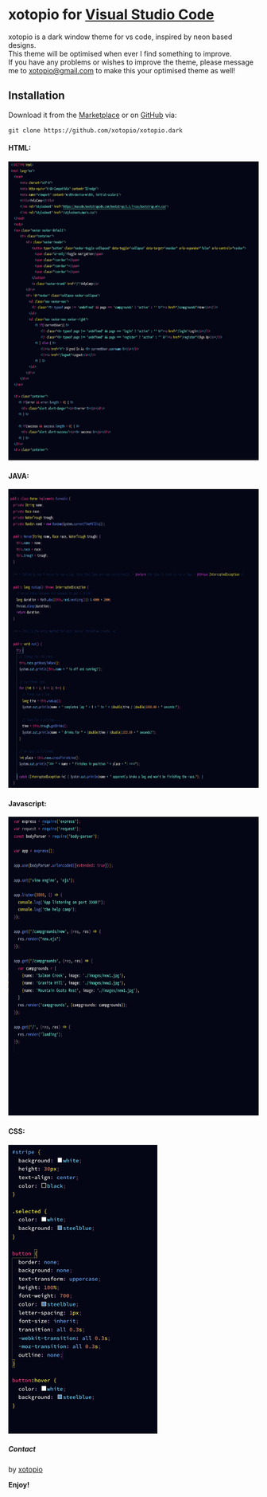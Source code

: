 # xotopio for [Visual Studio Code](http://code.visualstudio.com)

xotopio is a dark window theme for vs code, inspired by neon based designs.</br>
This theme will be optimised when ever I find something to improve. </br>
If you have any problems or wishes to improve the theme, please message me to xotopio@gmail.com to make this your optimised theme as well!

## Installation
Download it from the [Marketplace](https://marketplace.visualstudio.com/items?itemName=xotopio.xotopio-dark) or on [GitHub](https://github.com/xotopio/xotopio.dark) via:

```
git clone https://github.com/xotopio/xotopio.dark
```

#### HTML:
<img src="https://raw.githubusercontent.com/xotopio/xotopio.dark/master/imgs/examples/html.png" width="700" height="600">


#### JAVA:
<img src="https://raw.githubusercontent.com/xotopio/xotopio.dark/master/imgs/examples/java.png" width="700" height="600">


#### Javascript:
<img src="https://raw.githubusercontent.com/xotopio/xotopio.dark/master/imgs/examples/js.png" width="700" height="600">


#### CSS:
<img src="https://raw.githubusercontent.com/xotopio/xotopio.dark/master/imgs/examples/css.png" width="300" height="580">


##### Contact
by [xotopio](https://github.com/xotopio)

<!-- [license]() -->

**Enjoy!**
   